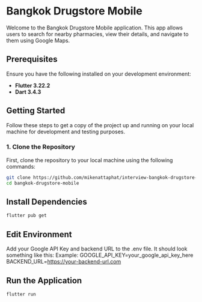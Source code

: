 # Bangkok Drugstore Mobile

Welcome to the Bangkok Drugstore Mobile application. This app allows users to search for nearby pharmacies, view their details, and navigate to them using Google Maps.

## Prerequisites

Ensure you have the following installed on your development environment:

- **Flutter 3.22.2**
- **Dart 3.4.3**

## Getting Started

Follow these steps to get a copy of the project up and running on your local machine for development and testing purposes.

### 1. Clone the Repository

First, clone the repository to your local machine using the following commands:

```bash
git clone https://github.com/mikenattaphat/interview-bangkok-drugstore-mobile.git
cd bangkok-drugstore-mobile
```

## Install Dependencies
```bash
flutter pub get
```
## Edit Environment
Add your Google API Key and backend URL to the .env file. It should look something like this:
Example:
 GOOGLE_API_KEY=your_google_api_key_here
 BACKEND_URL=https://your-backend-url.com


## Run the Application
```bash
flutter run
```